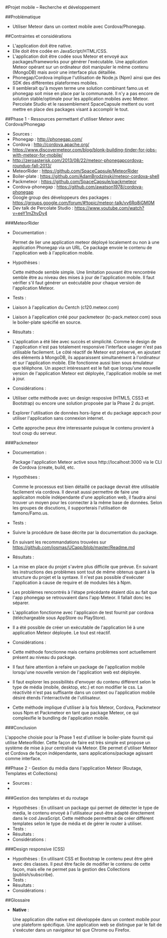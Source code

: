 #Projet mobile – Recherche et développement

##Problématique

* Utiliser Meteor dans un context mobile avec Cordova/Phonegap.

##Contraintes et considérations

* L'application doit être native.
* Elle doit être codée en JavaScript/HTML/CSS.
* L'application doit être codée sous Meteor et envoyé aux packages/frameworks pour générer l'exécutable. Une application Meteor opérant sur un ordinateur doit manipuler le même contenu (MongoDB) mais avoir une interface plus détaillée.
* Phonegap/Cordova implique l'utilisation de Node.js (Npm) ainsi que des SDK des différentes plateformes mobiles.
* Il semblerait qu'à moyen terme une solution combinant famo.us et phonegap soit mise en place par la communauté. Il n'y a pas encore de solution stable/optimale pour les application mobiles avec Meteor. Percolate Studio et le rassemblement SpaceCapsule mettent ou vont mettre en place des packages visant à accomplir le tout.

##Phase 1 - Ressources permettant d'utiliser Meteor avec Cordova/Phonegap

* Sources : 
 * Phonegap : http://phonegap.com/
 * Cordova : http://cordova.apache.org/
 * https://www.discovermeteor.com/blog/blonk-building-tinder-for-jobs-with-meteor-for-mobile/
 * http://zeroasterisk.com/2013/08/22/meteor-phonegapcordova-roundup-fall-2013/
 * MeteorRider : https://github.com/SpaceCapsule/MeteorRider
  * Boiler-plate : https://github.com/AdamBrodzinski/meteor-cordova-shell
 * Packmeteor : https://github.com/SpaceCapsule/packmeteor
 * Cordova-phonegap : https://github.com/awatson1978/cordova-phonegap
 * Google group des développeurs des packages : https://groups.google.com/forum/#!topic/meteor-talk/vv6Rq8iGM0M
 * Dev talk de Percolate Studio : https://www.youtube.com/watch?v=eeY1mZhvDy4
 
###MeteorRider 
* Documentation :

   Permet de lier une application meteor déployé localement ou non à une application Phonegap via un URL. Ce package envoie le contenu de l'application web à l'application mobile.

* Hypothèses :

   Cette méthode semble simple. Une limitation pouvant être rencontrée semble être au niveau des mises à jour de l'application mobile. Il faut vérifier s'il faut générer un exécutable pour chaque version de l'application Meteor.

* Tests :
 * Liaison à l'application du Centch (c120.meteor.com)
 * Liaison à l'application créé pour packmeteor (tc-pack.meteor.com) sous le boiler-plate spécifié en source.

* Résultats :
 * L'application a été liée avec succès et simplicité. Comme le design de l'application n'est pas totalement responsive l'interface usager n'est pas utilisable facilement. Le côté réactif de Meteor est préservé, en ajoutant des éléments à MongoDB, ils apparaissent simultanément à l'ordinateur et sur l'application mobile. Elle fonctionne aussi bien sous émulateur que téléphone. Un aspect intéressant est le fait que lorsqu'une nouvelle version de l'application Meteor est déployée, l'application mobile se met à jour. 

* Considérations :
 * Utiliser cette méthode avec un design resposive (HTML5, CSS3 et Bootstrap) ou encore une solution proposée par la Phase 2 du projet.
 * Explorer l'utilisation de données hors-ligne et du package appcach pour utiliser l'application sans connexion internet.
 * Cette approche peux être interessante puisque le contenu provient à tout coup du serveur.

###Packmeteor
* Documentation : 

   Package l'application Meteor active sous http://localhost:3000 via le CLI de Cordova (create, build, etc.
   
* Hypothèses : 

   Comme le processus est bien détaillé ce package devrait être utilisable facilement via cordova. Il devrait aussi permettre de faire une applicaiton mobile indépendante d'une application web, il faudra ainsi trouver un moyen pour les connecter à la même base de données. Selon les groupes de discutions, il supporterais l'utilisation de famono/Famo.us.

* Tests :
 * Suivre la procédure de base décrite par la documentation du package. 
 * En suivant les recommandations trouvées sur https://github.com/josmas/UCapp/blob/master/Readme.md

* Résultats :
 * La mise en place du projet s'avère plus difficile que prévue. En suivant les instructions des problèmes sont tout de même obtenus quant à la structure du projet et la syntaxe. Il n'est pas possible d'exécuter l'application à cause de require et de modules liés à Npm. 
 * Les problèmes rencontrés à l'étape précédante étaient dûs au fait que l'app phonegap se retrouvaient dans l'app Meteor. Il fallait donc les séparer.
 * L'application fonctionne avec l'applicaion de test fournit par cordova (téléchargeable sous AppStore ou PlayStore).
 * Il a été possible de créer un exécutable de l'application lié à une application Meteor déployée. Le tout est réactif.

* Considérations :
 * Cette méthode fonctionne mais certains problèmes sont actuellement présent au niveau du package.
 * Il faut faire attention à refaire un package de l'application mobile lorsqu'une nouvelle version de l'application web est déployée.
 * Il faut explorer les possibilités d'envoyer du contenu différent selon le type de média (mobile, desktop, etc.) et non modifier le css. La réactivité n'est pas suffisante dans un context ou l'application mobile désiré étends l'interractivité de l'utilisateur.
 * Cette méthode implique d'utiliser à la fois Meteor, Cordova, Packmeteor sous Npm et Packmeteor en tant que package Meteor, ce qui complexifie le bundling de l'application mobile.

###Conclusion 

   L'appoche choisie pour la Phase 1 est d'utiliser le boiler-plate fournit qui utilise MeteorRider. Cette façon de faire est très simple est propose un système de mise à jour centralisé via Meteor. Elle permet d'utiliser Meteor et Cordova de façon indépendante, sans applications/package agissant comme interface.

##Phase 2 - Gestion du média dans l'application Meteor (Routage, Templates et Collections)

* Sources : 
 *

###Gestion des templates et du routage
* Hypothèses :
   En utilisant un package qui permet de détecter le type de media, le contenu envoyé à l'utilisateur peut-être adapté directement dans le cod JavaScript. Cette méthode permettrait de créer différent templates selon le type de média et de gérer le router à utiliser.
* Tests : 
* Résultats :
* Considérations :

###Design responsive (CSS)
* Hypothèses :
   En utilisant CSS et Bootstrap le contenu peut être géré avec des classes. Il peut être facile de modifier le contenu de cette façon, mais elle ne permet pas la gestion des Collections (publish/subscribe).
* Tests : 
* Résultats :
* Considérations :

##Glossaire

* **Native** :

   Une application dite native est développée dans un context mobile pour une plateform spécifique. Une application web se distingue par le fait de s'exécuter dans un navigateur tel que Chrome ou Firefox.
